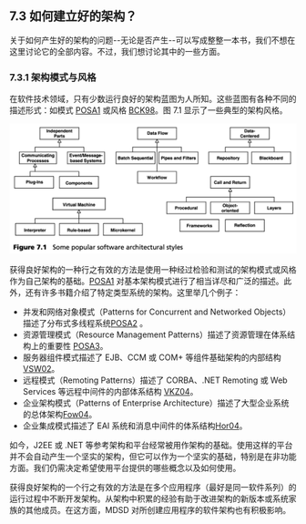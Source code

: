 ## 7.3 如何建立好的架构？
关于如何产生好的架构的问题--无论是否产生--可以写成整整一本书，我们不想在这里讨论它的全部内容。不过，我们想讨论其中的一些方面。

### 7.3.1 架构模式与风格
在软件技术领域，只有少数运行良好的架构蓝图为人所知。这些蓝图有各种不同的描述形式：如模式 [POSA1](../ref.md#posa1) 或风格 [BCK98](../ref.md#bck98)。图 7.1 显示了一些典型的架构风格。

![Figure 7.1](../img/f7.1.png)

获得良好架构的一种行之有效的方法是使用一种经过检验和测试的架构模式或风格作为自己架构的基础。[POSA1](../ref.md#posa1)
对基本架构模式进行了相当详尽和广泛的描述。此外，还有许多书籍介绍了特定类型系统的架构。这里举几个例子：

- 并发和网络对象模式（Patterns for Concurrent and Networked Objects）描述了分布式多线程系统[POSA2](../ref.md#posa2)
。
- 资源管理模式（Resource Management Patterns）描述了资源管理在体系结构上的重要性 [POSA3](../ref.md#posa3)。
- 服务器组件模式描述了 EJB、CCM 或 COM+ 等组件基础架构的内部结构[VSW02](../ref.md#vsw02)。
- 远程模式（Remoting Patterns）描述了 CORBA、.NET Remoting 或 Web Services 等远程中间件的内部体系结构 [VKZ04](../ref.md#vkz04)。
- 企业架构模式（Patterns of Enterprise Architecture）描述了大型企业系统的总体架构[Fow04](../ref.md#fow04)。
- 企业集成模式描述了 EAI 系统和消息中间件的体系结构[Hor04](../ref.md#hor04)。

如今，J2EE 或 .NET 等参考架构和平台经常被用作架构的基础。使用这样的平台并不会自动产生一个坚实的架构，但它可以作为一个坚实的基础，特别是在非功能方面。我们仍需决定希望使用平台提供的哪些概念以及如何使用。

获得良好架构的一个行之有效的方法是在多个应用程序（最好是同一软件系列）的运行过程中不断开发架构。从架构中积累的经验有助于改进架构的新版本或系统家族的其他成员。在这方面，MDSD 对所创建应用程序的软件架构也有积极影响。
